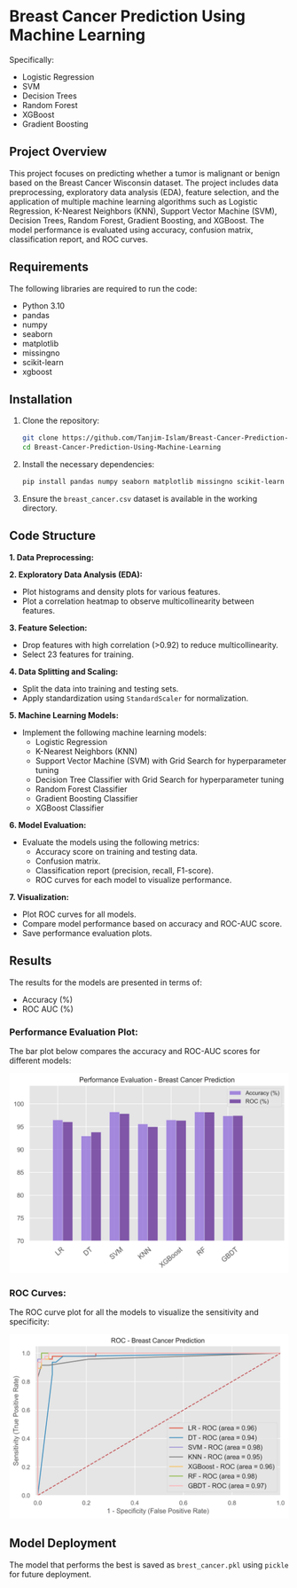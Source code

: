 # Breast Cancer Prediction Using Machine Learning
Specifically:
- Logistic Regression
- SVM
- Decision Trees
- Random Forest
- XGBoost
- Gradient Boosting

## Project Overview
This project focuses on predicting whether a tumor is malignant or benign based on the Breast Cancer Wisconsin dataset. The project includes data preprocessing, exploratory data analysis (EDA), feature selection, and the application of multiple machine learning algorithms such as Logistic Regression, K-Nearest Neighbors (KNN), Support Vector Machine (SVM), Decision Trees, Random Forest, Gradient Boosting, and XGBoost. The model performance is evaluated using accuracy, confusion matrix, classification report, and ROC curves.

## Requirements
The following libraries are required to run the code:
- Python 3.10
- pandas
- numpy
- seaborn
- matplotlib
- missingno
- scikit-learn
- xgboost

## Installation

1. Clone the repository:
    ```bash
    git clone https://github.com/Tanjim-Islam/Breast-Cancer-Prediction-Using-Machine-Learning.git
    cd Breast-Cancer-Prediction-Using-Machine-Learning
    ```

2. Install the necessary dependencies:
    ```bash
    pip install pandas numpy seaborn matplotlib missingno scikit-learn xgboost
    ```

3. Ensure the `breast_cancer.csv` dataset is available in the working directory.


## Code Structure

**1. Data Preprocessing:**

**2. Exploratory Data Analysis (EDA):**
   - Plot histograms and density plots for various features.
   - Plot a correlation heatmap to observe multicollinearity between features.

**3. Feature Selection:**
   - Drop features with high correlation (>0.92) to reduce multicollinearity.
   - Select 23 features for training.

**4. Data Splitting and Scaling:**
   - Split the data into training and testing sets.
   - Apply standardization using `StandardScaler` for normalization.

**5. Machine Learning Models:**
   - Implement the following machine learning models:
     - Logistic Regression
     - K-Nearest Neighbors (KNN)
     - Support Vector Machine (SVM) with Grid Search for hyperparameter tuning
     - Decision Tree Classifier with Grid Search for hyperparameter tuning
     - Random Forest Classifier
     - Gradient Boosting Classifier
     - XGBoost Classifier

**6. Model Evaluation:**
   - Evaluate the models using the following metrics:
     - Accuracy score on training and testing data.
     - Confusion matrix.
     - Classification report (precision, recall, F1-score).
     - ROC curves for each model to visualize performance.

**7. Visualization:**
   - Plot ROC curves for all models.
   - Compare model performance based on accuracy and ROC-AUC score.
   - Save performance evaluation plots.

## Results
The results for the models are presented in terms of:
- Accuracy (%)
- ROC AUC (%)

### Performance Evaluation Plot:
The bar plot below compares the accuracy and ROC-AUC scores for different models:

![Performance Evaluation - Breast Cancer Prediction](Images/PE_breast_cancer.jpeg)

### ROC Curves:
The ROC curve plot for all the models to visualize the sensitivity and specificity:

![ROC - Breast Cancer Prediction](Images/roc_breast_cancer.jpeg)

## Model Deployment
The model that performs the best is saved as `brest_cancer.pkl` using `pickle` for future deployment.

